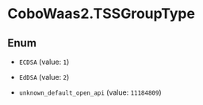 # CoboWaas2.TSSGroupType

## Enum


* `ECDSA` (value: `1`)

* `EdDSA` (value: `2`)

* `unknown_default_open_api` (value: `11184809`)



